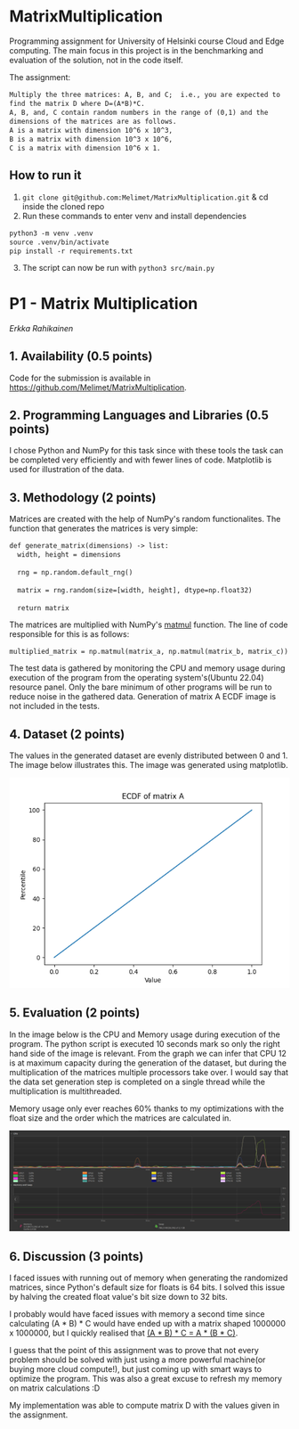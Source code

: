 # MatrixMultiplication

Programming assignment for University of Helsinki course Cloud and Edge computing. The main focus in this project is in the benchmarking and evaluation of the solution, not in the code itself.

The assignment:
```
Multiply the three matrices: A, B, and C;  i.e., you are expected to find the matrix D where D=(A*B)*C. 
A, B, and, C contain random numbers in the range of (0,1) and the dimensions of the matrices are as follows. 
A is a matrix with dimension 10^6 x 10^3,
B is a matrix with dimension 10^3 x 10^6,
C is a matrix with dimension 10^6 x 1.
```


## How to run it

1. `git clone git@github.com:Melimet/MatrixMultiplication.git` & cd inside the cloned repo
2. Run these commands to enter venv and install dependencies
```
python3 -m venv .venv
source .venv/bin/activate
pip install -r requirements.txt
```

3. The script can now be run with `python3 src/main.py`

# P1 - Matrix Multiplication 
*Erkka Rahikainen*

## 1. Availability (0.5 points)

Code for the submission is available in https://github.com/Melimet/MatrixMultiplication.

## 2. Programming Languages and Libraries (0.5 points)

I chose Python and NumPy for this task since with these tools the task can be completed very efficiently and with fewer lines of code. Matplotlib is used for illustration of the data.

## 3. Methodology (2 points)

Matrices are created with the help of NumPy's random functionalites. The function that generates the matrices is very simple:
```
def generate_matrix(dimensions) -> list:
  width, height = dimensions
  
  rng = np.random.default_rng()
  
  matrix = rng.random(size=[width, height], dtype=np.float32)

  return matrix

```

The matrices are multiplied with NumPy's [matmul](https://numpy.org/doc/stable/reference/generated/numpy.matmul.html) function. The line of code responsible for this is as follows:
```
multiplied_matrix = np.matmul(matrix_a, np.matmul(matrix_b, matrix_c))
```
The test data is gathered by monitoring the CPU and memory usage during execution of the program from the operating system's(Ubuntu 22.04) resource panel. Only the bare minimum of other programs will be run to reduce noise in the gathered data. Generation of matrix A ECDF image is not included in the tests.


## 4. Dataset (2 points)

The values in the generated dataset are evenly distributed between 0 and 1. The image below illustrates this. The image was generated using matplotlib.

![Matrix_A_ECDF_PLOT](Matrix_A_ECDF.png)

## 5. Evaluation (2 points)

In the image below is the CPU and Memory usage during execution of the program. The python script is executed 10 seconds mark so only the right hand side of the image is relevant. From the graph we can infer that CPU 12 is at maximum capacity during the generation of the dataset, but during the multiplication of the matrices multiple processors take over. I would say that the data set generation step is completed on a single thread while the multiplication is multithreaded.

Memory usage only ever reaches 60% thanks to my optimizations with the float size and the order which the matrices are calculated in.

![resource_usage](resource_usage.png)

## 6. Discussion (3 points)

I faced issues with running out of memory when generating the randomized matrices, since Python's default size for floats is 64 bits. I solved this issue by halving the created float value's bit size down to 32 bits.

I probably would have faced issues with memory a second time since calculating (A * B) * C would have ended up with a matrix shaped 1000000 x 1000000, but I quickly realised that [(A * B) * C = A * (B * C)](https://en.wikipedia.org/wiki/Matrix_multiplication#Associativity).

I guess that the point of this assignment was to prove that not every problem should be solved with just using a more powerful machine(or buying more cloud compute!), but just coming up with smart ways to optimize the program. This was also a great excuse to refresh my memory on matrix calculations :D

My implementation was able to compute matrix D with the values given in the assignment.